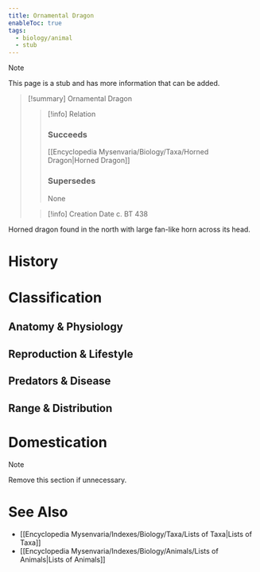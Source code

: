 ```yaml
---
title: Ornamental Dragon
enableToc: true
tags:
  - biology/animal
  - stub
---
```


> [!note]
> This page is a stub and has more information that can be added.

> [!summary] Ornamental Dragon
> > [!info] Relation
> > ### Succeeds
> > [[Encyclopedia Mysenvaria/Biology/Taxa/Horned Dragon|Horned Dragon]]
> > ### Supersedes
> > None
>
> > [!info] Creation Date
> > c. BT 438

Horned dragon found in the north with large fan-like horn across its head.
# History

# Classification
## Anatomy & Physiology

## Reproduction & Lifestyle

## Predators & Disease

## Range & Distribution

# Domestication

> [!note]
> Remove this section if unnecessary.
# See Also
- [[Encyclopedia Mysenvaria/Indexes/Biology/Taxa/Lists of Taxa|Lists of Taxa]]
- [[Encyclopedia Mysenvaria/Indexes/Biology/Animals/Lists of Animals|Lists of Animals]]